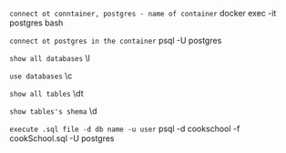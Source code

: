 
`connect ot conntainer, postgres - name of container`
docker exec -it postgres bash

`connect ot postgres in the container`
psql -U postgres

`show all databases`
\l 

`use databases`
\c  <name of database>

`show all tables`
\dt

`show tables's shema`
\d <name-tables>


`execute .sql file -d db name -u user`
psql -d cookschool -f cookSchool.sql -U postgres


